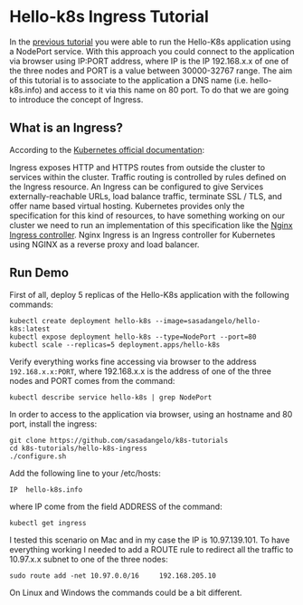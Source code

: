 # Hello-k8s Ingress Tutorial

In the [previous tutorial](https://github.com/sasadangelo/k8s-tutorials/tree/master/hello-k8s) you were able to run the Hello-K8s application using a NodePort service. With this approach you could connect to the application via browser using IP:PORT address, where IP is the IP 192.168.x.x of one of the three nodes and PORT is a value between 30000-32767 range. The aim of this tutorial is to associate to the application a DNS name (i.e. hello-k8s.info) and access to it via this name on 80 port. To do that we are going to introduce the concept of Ingress.

## What is an Ingress?

According to the [Kubernetes official documentation](https://kubernetes.io/docs/concepts/services-networking/ingress/):

Ingress exposes HTTP and HTTPS routes from outside the cluster to services within the cluster. Traffic routing is controlled by rules defined on the Ingress resource. An Ingress can be configured to give Services externally-reachable URLs, load balance traffic, terminate SSL / TLS, and offer name based virtual hosting. Kubernetes provides only the specification for this kind of resources, to have something working on our cluster we need to run an implementation of this specification like the [Nginx Ingress controller](https://github.com/kubernetes/ingress-nginx). Nginx Ingress is an Ingress controller for Kubernetes using NGINX as a reverse proxy and load balancer.

## Run Demo

First of all, deploy 5 replicas of the Hello-K8s application with the following commands:

```
kubectl create deployment hello-k8s --image=sasadangelo/hello-k8s:latest
kubectl expose deployment hello-k8s --type=NodePort --port=80
kubectl scale --replicas=5 deployment.apps/hello-k8s
```

Verify everything works fine accessing via browser to the address ```192.168.x.x:PORT```, where 192.168.x.x is the address of one of the three nodes and PORT comes from the command:

```
kubectl describe service hello-k8s | grep NodePort
```

In order to access to the application via browser, using an hostname and 80 port, install the ingress:

```
git clone https://github.com/sasadangelo/k8s-tutorials
cd k8s-tutorials/hello-k8s-ingress
./configure.sh
```

Add the following line to your /etc/hosts:

```
IP	hello-k8s.info
```

where IP come from the field ADDRESS of the command:

```
kubectl get ingress
``` 

I tested this scenario on Mac and in my case the IP is 10.97.139.101. To have everything working I needed to add a ROUTE rule to redirect all the traffic to 10.97.x.x subnet to one of the three nodes:

```
sudo route add -net 10.97.0.0/16     192.168.205.10
```

On Linux and Windows the commands could be a bit different.
